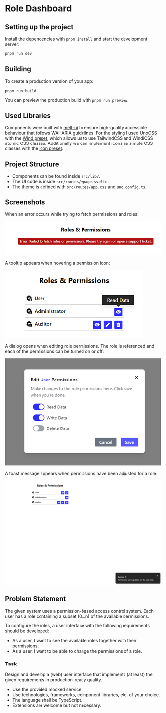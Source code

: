 # Role Dashboard

## Setting up the project

Install the dependencies with `pnpm install` and start the development server:

```bash
pnpm run dev
```

## Building

To create a production version of your app:

```bash
pnpm run build
```

You can preview the production build with `pnpm run preview`.

## Used Libraries

Components were built with [melt-ui](https://melt-ui.com/) to ensure high-quality accessible behaviour that follows WAI-ARIA guidelines. For the styling I used [UnoCSS](https://github.com/unocss/unocss) with the [Wind preset](https://unocss.dev/presets/wind), which allows us to use TailwindCSS and WindiCSS atomic CSS classes. Additionally we can implement icons as simple CSS classes with the [icon preset](https://unocss.dev/presets/icons). 

## Project Structure

- Components can be found inside `src/lib/`.
- The UI code is inside `src/routes/+page.svelte`.
- The theme is defined with `src/routes/app.css` and `uno.config.ts`.

## Screenshots

When an error occurs while trying to fetch permissions and roles:


![failed to fetch error](static/failed-to-fetch-error.png)

A tooltip appears when hovering a permission icon:


![permission tooltip](static/permission-tooltip.png)

A dialog opens when editing role permissions. The role is referenced and each of the permissions can be turned on or off:


![dialog](static/dialog.png)


A toast message appears when permissions have been adjusted for a role:


![toast message](static/success-toast-message.png)

## Problem Statement

The given system uses a permission-based access control system. Each user has a role containing a subset (0...n) of the available permissions.

To configure the roles, a user interface with the following requirements should be developed:
- As a user, I want to see the available roles together with their permissions.
- As a user, I want to be able to change the permissions of a role.

### Task

Design and develop a (web) user interface that implements (at least) the given requirements in production-ready quality.
- Use the provided mocked service.
- Use technologies, frameworks, component libraries, etc. of your choice.
- The language shall be TypeScript.
- Extensions are welcome but not necessary.
